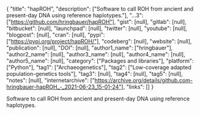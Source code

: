 {
  "title": "hapROH",
  "description": ["Software to call ROH from ancient and present-day DNA using reference haplotypes."],
  "...3": ["https://github.com/hringbauer/hapROH"],
  "gist": [null],
  "gitlab": [null],
  "bitbucket": [null],
  "launchpad": [null],
  "twitter": [null],
  "youtube": [null],
  "blogpost": [null],
  "cran": [null],
  "pypi": ["https://pypi.org/project/hapROH/"],
  "codeberg": [null],
  "website": [null],
  "publication": [null],
  "DOI": [null],
  "author1_name": ["hringbauer"],
  "author2_name": [null],
  "author3_name": [null],
  "author4_name": [null],
  "author5_name": [null],
  "category": ["Packages and libraries"],
  "platform": ["Python"],
  "tag1": ["Archaeogenetics"],
  "tag2": ["Low-coverage adapted population-genetics tools"],
  "tag3": [null],
  "tag4": [null],
  "tag5": [null],
  "notes": [null],
  "internetarchive": ["https://archive.org/details/github.com-hringbauer-hapROH_-_2021-06-23_15-01-24"],
  "links": []
}

<!-- Generated by csv2md.R – do not edit by hand -->

Software to call ROH from ancient and present-day DNA using reference haplotypes.